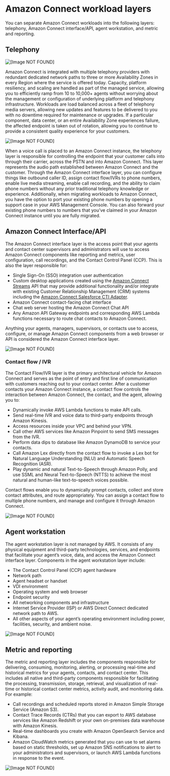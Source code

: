 # Amazon Connect workload layers<a name="workload-layers"></a>

You can separate Amazon Connect workloads into the following layers: telephony, Amazon Connect interface/API, agent workstation, and metric and reporting\. 

## Telephony<a name="workload-layers-telephony"></a>

![\[Image NOT FOUND\]](http://docs.aws.amazon.com/connect/latest/adminguide/images/architecture/telephony.png)

 Amazon Connect is integrated with multiple telephony providers with redundant dedicated network paths to three or more Availability Zones in every Region where the service is offered today\. Capacity, platform resiliency, and scaling are handled as part of the managed service, allowing you to efficiently ramp from 10 to 10,000\+ agents without worrying about the management or configuration of underlying platform and telephony infrastructure\. Workloads are load balanced across a fleet of telephony media servers, allowing new updates and features to be delivered to you with no downtime required for maintenance or upgrades\. If a particular component, data center, or an entire Availability Zone experiences failure, the affected endpoint is taken out of rotation, allowing you to continue to provide a consistent quality experience for your customers\.

![\[Image NOT FOUND\]](http://docs.aws.amazon.com/connect/latest/adminguide/images/architecture/telephony2.png)

When a voice call is placed to an Amazon Connect instance, the telephony layer is responsible for controlling the endpoint that your customer calls into through their carrier, across the PSTN and into Amazon Connect\. This layer represents the audio path established between Amazon Connect and the customer\. Through the Amazon Connect interface layer, you can configure things like outbound caller ID, assign contact flow/IVRs to phone numbers, enable live media streaming, enable call recording, and the ability to claim phone numbers without any prior traditional telephony knowledge or experience\. Additionally, when migrating workloads to Amazon Connect, you have the option to port your existing phone numbers by opening a support case in your AWS Management Console\. You can also forward your existing phone numbers to numbers that you’ve claimed in your Amazon Connect instance until you are fully migrated\.

## Amazon Connect Interface/API<a name="connectinterface-api"></a>

The Amazon Connect interface layer is the access point that your agents and contact center supervisors and administrators will use to access Amazon Connect components like reporting and metrics, user configuration, call recordings, and the Contact Control Panel \(CCP\)\. This is also the layer responsible for:
+ Single Sign\-On \(SSO\) integration user authentication
+ Custom desktop applications created using the [Amazon Connect Streams](https://github.com/aws/amazon-connect-streams) API that may provide additional functionality and/or integrate with existing Customer Relationship Management \(CRM\) systems including the [Amazon Connect Salesforce CTI Adapter](salesforce-integration.md)\. 
+ Amazon Connect contact\-facing chat interface
+ Chat web server hosting the Amazon Connect Chat API
+ Any Amazon API Gateway endpoints and corresponding AWS Lambda functions necessary to route chat contacts to Amazon Connect\. 

Anything your agents, managers, supervisors, or contacts use to access, configure, or manage Amazon Connect components from a web browser or API is considered the Amazon Connect interface layer\.

![\[Image NOT FOUND\]](http://docs.aws.amazon.com/connect/latest/adminguide/images/architecture/connectinterface.png)

### Contact flow / IVR<a name="contactflowivr"></a>

The Contact Flow/IVR layer is the primary architectural vehicle for Amazon Connect and serves as the point of entry and first line of communication with customers reaching out to your contact center\. After a customer contacts your Amazon Connect instance, a contact flow controls the interaction between Amazon Connect, the contact, and the agent, allowing you to:
+ Dynamically invoke AWS Lambda functions to make API calls\.
+ Send real\-time IVR and voice data to third\-party endpoints through Amazon Kinesis\.
+ Access resources inside your VPC and behind your VPN\.
+ Call other AWS services like Amazon Pinpoint to send SMS messages from the IVR\.
+ Perform data dips to database like Amazon DynamoDB to service your contacts\.
+ Call Amazon Lex directly from the contact flow to invoke a Lex bot for Natural Language Understanding \(NLU\) and Automatic Speech Recognition \(ASR\)\.
+ Play dynamic and natural Text\-to\-Speech through Amazon Polly, and use SSML and Neural Text\-to\-Speech \(NTTS\) to achieve the most natural and human\-like text\-to\-speech voices possible\.

Contact flows enable you to dynamically prompt contacts, collect and store contact attributes, and route appropriately\. You can assign a contact flow to multiple phone numbers, and manage and configure it through Amazon Connect\.

![\[Image NOT FOUND\]](http://docs.aws.amazon.com/connect/latest/adminguide/images/architecture/contactflowivr.png)

## Agent workstation<a name="workload-layers-agent-workstation"></a>

The agent workstation layer is not managed by AWS\. It consists of any physical equipment and third\-party technologies, services, and endpoints that facilitate your agent’s voice, data, and access the Amazon Connect interface layer\. Components in the agent workstation layer include:
+ The Contact Control Panel \(CCP\) agent hardware
+ Network path
+ Agent headset or handset
+ VDI environment
+ Operating system and web browser
+ Endpoint security
+ All networking components and infrastructure
+ Internet Service Provider \(ISP\) or AWS Direct Connect dedicated network path to AWS\. 
+ All other aspects of your agent’s operating environment including power, facilities, security, and ambient noise\. 

![\[Image NOT FOUND\]](http://docs.aws.amazon.com/connect/latest/adminguide/images/architecture/agentworkstation.png)

## Metric and reporting<a name="workload-layers-metric-reporting"></a>

The metric and reporting layer includes the components responsible for delivering, consuming, monitoring, alerting, or processing real\-time and historical metrics for your agents, contacts, and contact center\. This includes all native and third\-party components responsible for facilitating the processing, transmission, storage, retrieval, and visualization of real\-time or historical contact center metrics, activity audit, and monitoring data\. For example:
+ Call recordings and scheduled reports stored in Amazon Simple Storage Service \(Amazon S3\)\.
+ Contact Trace Records \(CTRs\) that you can export to AWS database services like Amazon Redshift or your own on\-premises data warehouse with Amazon Kinesis\. 
+ Real\-time dashboards you create with Amazon OpenSearch Service and Kibana\.
+ Amazon CloudWatch metrics generated that you can use to set alarms based on static thresholds, set up Amazon SNS notifications to alert to your administrators and supervisors, or launch AWS Lambda functions in response to the event\. 

![\[Image NOT FOUND\]](http://docs.aws.amazon.com/connect/latest/adminguide/images/architecture/metricandreporting.png)